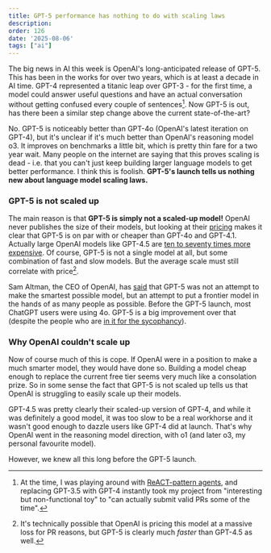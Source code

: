 ```yaml
---
title: GPT-5 performance has nothing to do with scaling laws
description: 
order: 126
date: '2025-08-06'
tags: ["ai"]
---
```


The big news in AI this week is OpenAI's long-anticipated release of GPT-5. This has been in the works for over two years, which is at least a decade in AI time. GPT-4 represented a titanic leap over GPT-3 - for the first time, a model could answer useful questions and have an actual conversation without getting confused every couple of sentences[^1]. Now GPT-5 is out, has there been a similar step change above the current state-of-the-art?

No. GPT-5 is noticeably better than GPT-4o (OpenAI's latest iteration on GPT-4), but it's unclear if it's much better than OpenAI's reasoning model o3. It improves on benchmarks a little bit, which is pretty thin fare for a two year wait. Many people on the internet are saying that this proves scaling is dead - i.e. that you can't just keep building larger language models to get better performance. I think this is foolish. **GPT-5's launch tells us nothing new about language model scaling laws.**

### GPT-5 is not scaled up

The main reason is that **GPT-5 is simply not a scaled-up model!** OpenAI never publishes the size of their models, but looking at their [pricing](https://platform.openai.com/docs/pricing) makes it clear that GPT-5 is on par with or cheaper than GPT-4o and GPT-4.1. Actually large OpenAI models like GPT-4.5 are [ten to seventy times more expensive](https://www.reddit.com/r/OpenAI/comments/1izpgct/gpt45_has_an_api_price_of_751m_input_and_1501m/). Of course, GPT-5 is not a single model at all, but some combination of fast and slow models. But the average scale must still correlate with price[^2].

Sam Altman, the CEO of OpenAI, has [said](https://x.com/sama/status/1953551377873117369) that GPT-5 was not an attempt to make the smartest possible model, but an attempt to put a frontier model in the hands of as many people as possible. Before the GPT-5 launch, most ChatGPT users were using 4o. GPT-5 is a big improvement over that (despite the people who are [in it for the sycophancy](https://arstechnica.com/information-technology/2025/08/openai-brings-back-gpt-4o-after-user-revolt/)).

### Why OpenAI couldn't scale up

Now of course much of this is cope. If OpenAI were in a position to make a much smarter model, they would have done so. Building a model cheap enough to replace the current free tier seems very much like a consolation prize. So in some sense the fact that GPT-5 is not scaled up tells us that OpenAI is struggling to easily scale up their models.

GPT-4.5 was pretty clearly their scaled-up version of GPT-4, and while it was definitely a good model, it was too slow to be a real workhorse and it wasn't good enough to dazzle users like GPT-4 did at launch. That's why OpenAI went in the reasoning model direction, with o1 (and later o3, my personal favourite model).

However, we knew all this long before the GPT-5 launch. 

[^1]: At the time, I was playing around with [ReACT-pattern agents](/llm-driven-agents), and replacing GPT-3.5 with GPT-4 instantly took my project from "interesting but non-functional toy" to "can actually submit valid PRs some of the time".

[^2]: It's technically possible that OpenAI is pricing this model at a massive loss for PR reasons, but GPT-5 is clearly much _faster_ than GPT-4.5 as well.